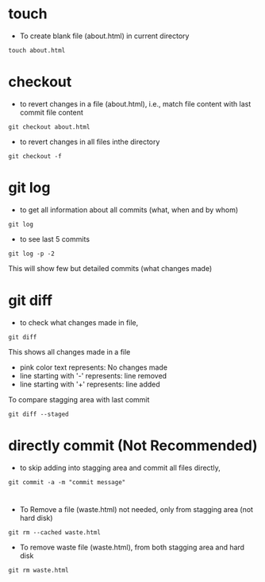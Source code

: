 # touch
- To create blank file (about.html) in current directory
```
touch about.html
```

# checkout
- to revert changes in a file (about.html), i.e., match file content with last commit file content
```
git checkout about.html
```

- to revert changes in all files inthe directory
```
git checkout -f
```

# git log
- to get all information about all commits (what, when and by whom)
```
git log
```

- to see last 5 commits
```
git log -p -2
```
This will show few but detailed commits (what changes made)

# git diff
- to check what changes made in file,
```
git diff
```
This shows all changes made in a file
- pink color text represents: No changes made
- line starting with '-' represents: line removed
- line starting with '+' represents: line added

To compare stagging area with last commit
```
git diff --staged
```

# directly commit (Not Recommended)
- to skip adding into stagging area and commit all files directly,
```
git commit -a -m "commit message"
```

#
- To Remove a file (waste.html) not needed, only from stagging area (not hard disk)
```
git rm --cached waste.html
```

- To remove waste file (waste.html), from both stagging area and hard disk
```
git rm waste.html
```